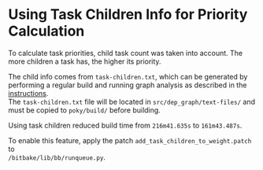 # Using Task Children Info for Priority Calculation

To calculate task priorities, child task count was taken into account. The more children a task has, the higher its priority.

The child info comes from `task-children.txt`, which can be generated by performing a regular build and running graph analysis as described in the [instructions](/src/dep_graph/wiki/dep_graph.md).  
The `task-children.txt` file will be located in `src/dep_graph/text-files/` and must be copied to `poky/build/` before building.

Using task children reduced build time from `216m41.635s` to `161m43.487s`.

To enable this feature, apply the patch `add_task_children_to_weight.patch` to  
`/bitbake/lib/bb/runqueue.py`.
